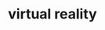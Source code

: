 ---
title: "virtual reality"
id: tag.id
permalink: "/tags/virtual%20reality"
videos: [2471,2477,2525]
---
